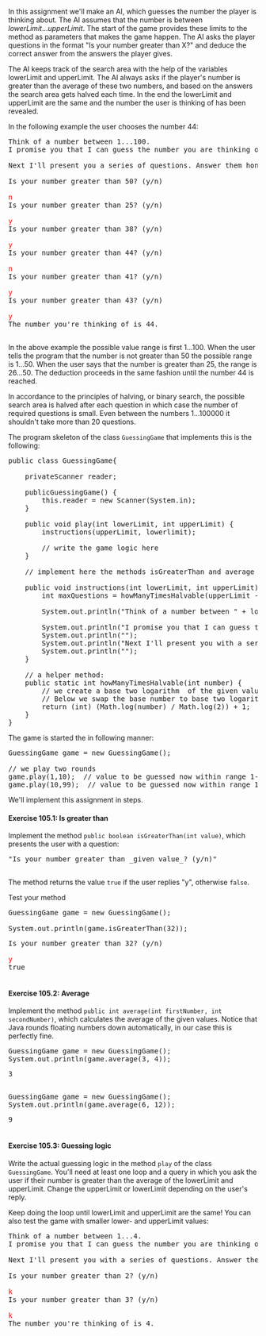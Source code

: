 In this assignment we'll make an AI, which guesses the number the player is thinking about.
The AI assumes that the number is between _lowerLimit_..._upperLimit_. The start of
the game provides these limits to the method as parameters that makes the game happen. The AI asks
the player questions in the format "Is your number greater than X?" and deduce the
correct answer from the answers the player gives.

The AI keeps track of the search area with the help of the variables lowerLimit and upperLimit.
The AI always asks if the player's number is greater than the average of these two numbers, and
based on the answers the search area gets halved each time. In the end the lowerLimit and
upperLimit are the same and the number the user is thinking of has been revealed.

In the following example the user chooses the number 44:

<pre>
Think of a number between 1...100.
I promise you that I can guess the number you are thinking of with 7 questions.

Next I'll present you a series of questions. Answer them honestly.

Is your number greater than 50? (y/n)

<font color="red">n</font>
Is your number greater than 25? (y/n)

<font color="red">y</font>
Is your number greater than 38? (y/n)

<font color="red">y</font>
Is your number greater than 44? (y/n)

<font color="red">n</font>
Is your number greater than 41? (y/n)

<font color="red">y</font>
Is your number greater than 43? (y/n)

<font color="red">y</font>
The number you're thinking of is 44.

</pre>

In the above example the possible value range is first 1...100. When the user tells the program
that the number is not greater than 50 the possible range is 1...50. When the user says that the
number is greater than 25, the range is 26...50. The deduction proceeds in the same fashion until
the number 44 is reached.

In accordance to the principles of halving, or binary search, the possible search area is halved
after each question in which case the number of required questions is small. Even between the
numbers 1...100000 it shouldn't take more than 20 questions.

The program skeleton of the class `GuessingGame` that implements this is the
following:

<pre class="sh_java sh_sourceCode">
public class GuessingGame{

    privateScanner reader;

    publicGuessingGame() {
        this.reader = new Scanner(System.in);
    }

    public void play(int lowerLimit, int upperLimit) {
        instructions(upperLimit, lowerlimit);

        // write the game logic here
    }

    // implement here the methods isGreaterThan and average

    public void instructions(int lowerLimit, int upperLimit) {
        int maxQuestions = howManyTimesHalvable(upperLimit - lowerLimit);

        System.out.println("Think of a number between " + lowerLimit + "..." + upperLimit + ".");

        System.out.println("I promise you that I can guess the number you are thinking of with " + maxQuestions + " questions.");
        System.out.println("");
        System.out.println("Next I'll present you with a series of questions. Answer them honestly.");
        System.out.println("");
    }

    // a helper method:
    public static int howManyTimesHalvable(int number) {
        // we create a base two logarithm  of the given value
        // Below we swap the base number to base two logarithms!
        return (int) (Math.log(number) / Math.log(2)) + 1;
    }
}
</pre>

The game is started the in following manner:

<pre class="sh_java sh_sourceCode">
GuessingGame game = new GuessingGame();

// we play two rounds
game.play(1,10);  // value to be guessed now within range 1-10
game.play(10,99);  // value to be guessed now within range 10-99
</pre>

We'll implement this assignment in steps.

#### Exercise 105.1: Is greater than

Implement the method `public boolean isGreaterThan(int value)`, which
presents the user with a question:

<pre>
"Is your number greater than _given value_? (y/n)"

</pre>

The method returns the value `true` if the user replies "y", otherwise
`false`.

Test your method

<pre class="sh_java sh_sourceCode">
GuessingGame game = new GuessingGame();

System.out.println(game.isGreaterThan(32));
</pre>

<pre>
Is your number greater than 32? (y/n)

<font color="red">y</font>
true

</pre>

#### Exercise 105.2: Average

Implement the method `public int average(int firstNumber, int secondNumber)`, which
calculates the average of the given values. Notice that Java rounds floating numbers down automatically,
in our case this is perfectly fine.

<pre class="sh_java sh_sourceCode">
GuessingGame game = new GuessingGame();
System.out.println(game.average(3, 4));
</pre>

<pre>
3

</pre>

<pre class="sh_java sh_sourceCode">
GuessingGame game = new GuessingGame();
System.out.println(game.average(6, 12));
</pre>

<pre>
9

</pre>

#### Exercise 105.3: Guessing logic

Write the actual guessing logic in the method `play` of the class
`GuessingGame`. You'll need at least one loop and a query in which you ask the user
if their number is greater than the average of the lowerLimit and upperLimit. Change the upperLimit
or lowerLimit depending on the user's reply.

Keep doing the loop until lowerLimit and upperLimit are the same! You can also test the game
with smaller lower- and upperLimit values:

<pre>
Think of a number between 1...4.
I promise you that I can guess the number you are thinking of with 2 questions.

Next I'll present you with a series of questions. Answer them honestly.

Is your number greater than 2? (y/n)

<font color="red">k</font>
Is your number greater than 3? (y/n)

<font color="red">k</font>
The number you're thinking of is 4.
</pre>